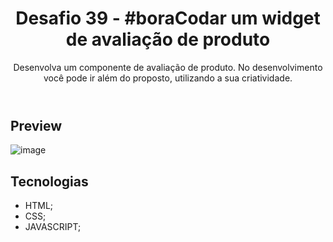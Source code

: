 <header>
  <h1>Desafio 39 - #boraCodar um widget de avaliação de produto</h1>
  <p>Desenvolva um componente de avaliação de produto. No desenvolvimento você pode ir além do proposto, utilizando a sua criatividade.</p>
</header>

## Preview
![image](https://github.com/user-attachments/assets/bffb9bb1-6e10-4078-8008-8e0a3b75ba47)


## Tecnologias
- HTML;
- CSS;
- JAVASCRIPT;

## 
